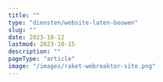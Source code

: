 ```yaml
---
title: ""
type: "diensten/website-laten-bouwen"
slug: ""
date: 2023-10-12
lastmod: 2023-10-15
description: ""
pageType: "article"
image: "/images/raket-webreaktor-site.png"
---
```



